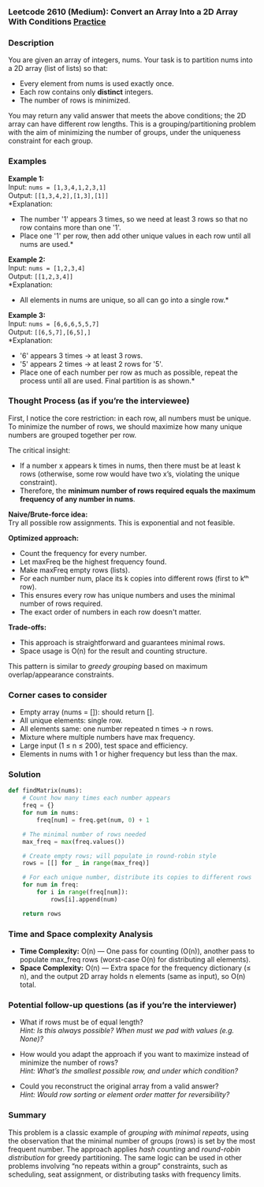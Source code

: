 ### Leetcode 2610 (Medium): Convert an Array Into a 2D Array With Conditions [Practice](https://leetcode.com/problems/convert-an-array-into-a-2d-array-with-conditions)

### Description  
You are given an array of integers, nums. Your task is to partition nums into a 2D array (list of lists) so that:
- Every element from nums is used exactly once.
- Each row contains only **distinct** integers.
- The number of rows is minimized.

You may return any valid answer that meets the above conditions; the 2D array can have different row lengths. This is a grouping/partitioning problem with the aim of minimizing the number of groups, under the uniqueness constraint for each group.


### Examples  

**Example 1:**  
Input: `nums = [1,3,4,1,2,3,1]`  
Output: `[[1,3,4,2],[1,3],[1]]`  
*Explanation:  
- The number '1' appears 3 times, so we need at least 3 rows so that no row contains more than one '1'.  
- Place one '1' per row, then add other unique values in each row until all nums are used.*

**Example 2:**  
Input: `nums = [1,2,3,4]`  
Output: `[[1,2,3,4]]`  
*Explanation:  
- All elements in nums are unique, so all can go into a single row.*

**Example 3:**  
Input: `nums = [6,6,6,5,5,7]`  
Output: `[[6,5,7],[6,5],]`  
*Explanation:  
- '6' appears 3 times -> at least 3 rows.
- '5' appears 2 times -> at least 2 rows for '5'.
- Place one of each number per row as much as possible, repeat the process until all are used. Final partition is as shown.*


### Thought Process (as if you’re the interviewee)  
First, I notice the core restriction: in each row, all numbers must be unique. To minimize the number of rows, we should maximize how many unique numbers are grouped together per row.

The critical insight:  
- If a number x appears k times in nums, then there must be at least k rows (otherwise, some row would have two x’s, violating the unique constraint).
- Therefore, the **minimum number of rows required equals the maximum frequency of any number in nums**.

**Naive/Brute-force idea:**  
Try all possible row assignments. This is exponential and not feasible.

**Optimized approach:**  
- Count the frequency for every number.
- Let maxFreq be the highest frequency found.
- Make maxFreq empty rows (lists).
- For each number num, place its k copies into different rows (first to kᵗʰ row).
- This ensures every row has unique numbers and uses the minimal number of rows required.
- The exact order of numbers in each row doesn't matter.

**Trade-offs:**  
- This approach is straightforward and guarantees minimal rows.
- Space usage is O(n) for the result and counting structure.

This pattern is similar to *greedy grouping* based on maximum overlap/appearance constraints.


### Corner cases to consider  
- Empty array (nums = []): should return [].
- All unique elements: single row.
- All elements same: one number repeated n times → n rows.
- Mixture where multiple numbers have max frequency.
- Large input (1 ≤ n ≤ 200), test space and efficiency.
- Elements in nums with 1 or higher frequency but less than the max.


### Solution

```python
def findMatrix(nums):
    # Count how many times each number appears
    freq = {}
    for num in nums:
        freq[num] = freq.get(num, 0) + 1

    # The minimal number of rows needed
    max_freq = max(freq.values())

    # Create empty rows; will populate in round-robin style
    rows = [[] for _ in range(max_freq)]

    # For each unique number, distribute its copies to different rows
    for num in freq:
        for i in range(freq[num]):
            rows[i].append(num)

    return rows
```

### Time and Space complexity Analysis  

- **Time Complexity:** O(n) — One pass for counting (O(n)), another pass to populate max_freq rows (worst-case O(n) for distributing all elements).
- **Space Complexity:** O(n) — Extra space for the frequency dictionary (≤ n), and the output 2D array holds n elements (same as input), so O(n) total.


### Potential follow-up questions (as if you’re the interviewer)  

- What if rows must be of equal length?  
  *Hint: Is this always possible? When must we pad with values (e.g. None)?*

- How would you adapt the approach if you want to maximize instead of minimize the number of rows?  
  *Hint: What’s the smallest possible row, and under which condition?*

- Could you reconstruct the original array from a valid answer?  
  *Hint: Would row sorting or element order matter for reversibility?*


### Summary
This problem is a classic example of *grouping with minimal repeats*, using the observation that the minimal number of groups (rows) is set by the most frequent number. The approach applies *hash counting* and *round-robin distribution* for greedy partitioning. The same logic can be used in other problems involving “no repeats within a group” constraints, such as scheduling, seat assignment, or distributing tasks with frequency limits.